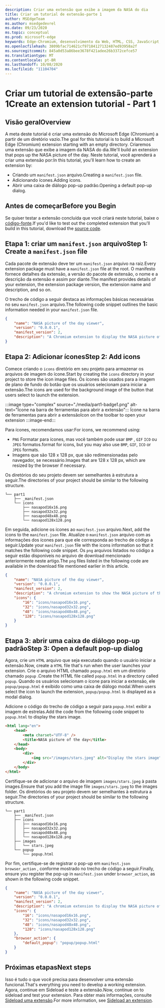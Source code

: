 ```yaml
---
description: Criar uma extensão que exibe a imagem da NASA do dia
title: Criar um tutorial de extensão-parte 1
author: MSEdgeTeam
ms.author: msedgedevrel
ms.date: 09/23/2020
ms.topic: conceptual
ms.prod: microsoft-edge
keywords: Edge-Chromium, desenvolvimento da Web, HTML, CSS, JavaScript, Developer, extensões
ms.openlocfilehash: 3809bfac714621cf97184127132487ed93958a2f
ms.sourcegitcommit: 845a0d53a86bee3678f421adee26b3372cefce57
ms.translationtype: MT
ms.contentlocale: pt-BR
ms.lasthandoff: 10/08/2020
ms.locfileid: "11104704"
---
```

# <span data-ttu-id="a5542-104">Criar um tutorial de extensão-parte 1</span><span class="sxs-lookup"><span data-stu-id="a5542-104">Create an extension tutorial - Part 1</span></span>  

## <span data-ttu-id="a5542-105">Visão geral</span><span class="sxs-lookup"><span data-stu-id="a5542-105">Overview</span></span>  

<span data-ttu-id="a5542-106">A meta deste tutorial é criar uma extensão do Microsoft Edge (Chromium) a partir de um diretório vazio.</span><span class="sxs-lookup"><span data-stu-id="a5542-106">The goal for this tutorial is to build a Microsoft Edge (Chromium) extension starting with an empty directory.</span></span> <span data-ttu-id="a5542-107">Criaremos uma extensão que exibe a imagem da NASA do dia.</span><span class="sxs-lookup"><span data-stu-id="a5542-107">We'll build an extension that pops up the NASA picture of the day.</span></span> <span data-ttu-id="a5542-108">Neste tutorial, você aprenderá a criar uma extensão por:</span><span class="sxs-lookup"><span data-stu-id="a5542-108">In this tutorial, you'll learn how to create an extension by:</span></span>

*   <span data-ttu-id="a5542-109">Criando um `manifest.json` arquivo.</span><span class="sxs-lookup"><span data-stu-id="a5542-109">Creating a `manifest.json` file.</span></span>  
*   <span data-ttu-id="a5542-110">Adicionando ícones.</span><span class="sxs-lookup"><span data-stu-id="a5542-110">Adding icons.</span></span>  
*   <span data-ttu-id="a5542-111">Abrir uma caixa de diálogo pop-up padrão.</span><span class="sxs-lookup"><span data-stu-id="a5542-111">Opening a default pop-up dialog.</span></span>  

## <span data-ttu-id="a5542-112">Antes de começar</span><span class="sxs-lookup"><span data-stu-id="a5542-112">Before you Begin</span></span>

<span data-ttu-id="a5542-113">Se quiser testar a extensão concluída que você criará neste tutorial, baixe o [código-fonte][ArchiveExtensionGettingStartedPart1].</span><span class="sxs-lookup"><span data-stu-id="a5542-113">If you'd like to test out the completed extension that you'll build in this tutorial, download the [source code][ArchiveExtensionGettingStartedPart1].</span></span>  

## <span data-ttu-id="a5542-114">Etapa 1: criar um `manifest.json` arquivo</span><span class="sxs-lookup"><span data-stu-id="a5542-114">Step 1: Create a `manifest.json` file</span></span>

<span data-ttu-id="a5542-115">Cada pacote de extensão deve ter um `manifest.json` arquivo na raiz.</span><span class="sxs-lookup"><span data-stu-id="a5542-115">Every extension package must have a `manifest.json` file at the root.</span></span>  <span data-ttu-id="a5542-116">O manifesto fornece detalhes da extensão, a versão do pacote de extensão, o nome e a descrição da extensão e assim por diante.</span><span class="sxs-lookup"><span data-stu-id="a5542-116">The manifest provides details of your extension, the extension package version, the extension name and description, and so on.</span></span>  

<span data-ttu-id="a5542-117">O trecho de código a seguir destaca as informações básicas necessárias no seu `manifest.json` arquivo.</span><span class="sxs-lookup"><span data-stu-id="a5542-117">The following code snippet outlines the basic information needed in your `manifest.json` file.</span></span>  

```json
{
    "name": "NASA picture of the day viewer",
    "version": "0.0.0.1",
    "manifest_version": 2,
    "description": "A Chromium extension to display the NASA picture of the day."
}
```  

## <span data-ttu-id="a5542-118">Etapa 2: Adicionar ícones</span><span class="sxs-lookup"><span data-stu-id="a5542-118">Step 2: Add icons</span></span>  

<span data-ttu-id="a5542-119">Comece criando o `icons` diretório em seu projeto para armazenar os arquivos de imagem do ícone.</span><span class="sxs-lookup"><span data-stu-id="a5542-119">Start by creating the `icons` directory in your project to store the icon image files.</span></span>  <span data-ttu-id="a5542-120">Os ícones são usados para a imagem de plano de fundo do botão que os usuários selecionam para iniciar a extensão.</span><span class="sxs-lookup"><span data-stu-id="a5542-120">The icons are used for the background image of the button that users select to launch the extension.</span></span>  

:::image type="complex" source="./media/part1-badge1.png" alt-text="Ícone na barra de ferramentas para abrir a extensão":::
   <span data-ttu-id="a5542-122">Ícone na barra de ferramentas para abrir a extensão</span><span class="sxs-lookup"><span data-stu-id="a5542-122">Icon on the toolbar to open your extension</span></span>
:::image-end:::

<span data-ttu-id="a5542-123">Para ícones, recomendamos usar:</span><span class="sxs-lookup"><span data-stu-id="a5542-123">For icons, we recommend using:</span></span> 
*   `PNG` <span data-ttu-id="a5542-124">Formatar para ícones, mas você também pode usar `BMP` , `GIF` `ICO` ou `JPEG` formatos.</span><span class="sxs-lookup"><span data-stu-id="a5542-124">format for icons, but you may also use `BMP`, `GIF`, `ICO` or `JPEG` formats.</span></span>  
*   <span data-ttu-id="a5542-125">Imagens que são 128 x 128 px, que são redimensionadas pelo navegador, se necessário.</span><span class="sxs-lookup"><span data-stu-id="a5542-125">Images that are 128 x 128 px, which are resized by the browser if necessary.</span></span>  

<span data-ttu-id="a5542-126">Os diretórios do seu projeto devem ser semelhantes à estrutura a seguir.</span><span class="sxs-lookup"><span data-stu-id="a5542-126">The directories of your project should be similar to the following structure.</span></span>   

```shell
└── part1
    ├── _manifest.json
    └── icons
        ├── nasapod16x16.png
        ├── nasapod32x32.png
        ├── nasapod48x48.png
        └── nasapod128x128.png
```  

<span data-ttu-id="a5542-127">Em seguida, adicione os ícones ao `manifest.json` arquivo.</span><span class="sxs-lookup"><span data-stu-id="a5542-127">Next, add the icons to the `manifest.json` file.</span></span> <span data-ttu-id="a5542-128">Atualize o `manifest.json` arquivo com as informações dos ícones para que ele corresponda ao trecho de código a seguir.</span><span class="sxs-lookup"><span data-stu-id="a5542-128">Update your `manifest.json` file with the icons information so that it matches the following code snippet.</span></span> <span data-ttu-id="a5542-129">Os `png` arquivos listados no código a seguir estão disponíveis no arquivo de download mencionado anteriormente neste artigo.</span><span class="sxs-lookup"><span data-stu-id="a5542-129">The `png` files listed in the following code are available in the download file mentioned earlier in this article.</span></span>  

```json
{
    "name": "NASA picture of the day viewer",
    "version": "0.0.0.1",
    "manifest_version": 2,
    "description": "A chromium extension to show the NASA picture of the day.",
    "icons": {
        "16": "icons/nasapod16x16.png",
        "32": "icons/nasapod32x32.png",
        "48": "icons/nasapod48x48.png",
        "128": "icons/nasapod128x128.png"
    }
}
```  

## <span data-ttu-id="a5542-130">Etapa 3: abrir uma caixa de diálogo pop-up padrão</span><span class="sxs-lookup"><span data-stu-id="a5542-130">Step 3: Open a default pop-up dialog</span></span>  

<span data-ttu-id="a5542-131">Agora, crie um `HTML` arquivo que seja executado quando o usuário iniciar a extensão.</span><span class="sxs-lookup"><span data-stu-id="a5542-131">Now, create a `HTML` file that's run when the user launches your extension.</span></span>  <span data-ttu-id="a5542-132">Crie o arquivo HTML chamado `popup.html` em um diretório chamado `popup` .</span><span class="sxs-lookup"><span data-stu-id="a5542-132">Create the HTML file called `popup.html` in a directory called `popup`.</span></span>  <span data-ttu-id="a5542-133">Quando os usuários selecionam o ícone para iniciar a extensão, ele `popup/popup.html` é exibido como uma caixa de diálogo modal.</span><span class="sxs-lookup"><span data-stu-id="a5542-133">When users select the icon to launch the extension, `popup/popup.html` is displayed as a modal dialog.</span></span>  

<span data-ttu-id="a5542-134">Adicione o código do trecho de código a seguir para `popup.html` exibir a imagem de estrelas.</span><span class="sxs-lookup"><span data-stu-id="a5542-134">Add the code from the following code snippet to `popup.html` to display the stars image.</span></span>  

```html
<html lang="en">
    <head>
        <meta charset="UTF-8" />
        <title>NASA picture of the day</title>
    </head>
    <body>
        <div>
            <img src="/images/stars.jpeg" alt="Display the stars image" />
        </div>
    </body>
</html>
```  

<span data-ttu-id="a5542-135">Certifique-se de adicionar o arquivo de imagem `images/stars.jpeg` à pasta images.</span><span class="sxs-lookup"><span data-stu-id="a5542-135">Ensure that you add the image file `images/stars.jpeg` to the images folder.</span></span>  <span data-ttu-id="a5542-136">Os diretórios do seu projeto devem ser semelhantes à estrutura a seguir.</span><span class="sxs-lookup"><span data-stu-id="a5542-136">The directories of your project should be similar to the following structure.</span></span>   

```shell
└── part1
    ├── _manifest.json
    ├── icons
    │   ├── nasapod16x16.png
    │   ├── nasapod32x32.png
    │   ├── nasapod48x48.png
    │   └── nasapod128x128.png
    ├── images
    │   └── stars.jpeg
    └── popup
        └── popup.html
```  

<span data-ttu-id="a5542-137">Por fim, certifique-se de registrar o pop-up em `manifest.json` `browser_action` , conforme mostrado no trecho de código a seguir.</span><span class="sxs-lookup"><span data-stu-id="a5542-137">Finally, ensure you register the pop-up in `manifest.json` under `browser_action`, as shown in the following code snippet.</span></span>  

```json
{
    "name": "NASA picture of the day viewer",
    "version": "0.0.0.1",
    "manifest_version": 2,
    "description": "A chromium extension to display the NASA picture of the day.",
    "icons": {
        "16": "icons/nasapod16x16.png",
        "32": "icons/nasapod32x32.png",
        "48": "icons/nasapod48x48.png",
        "128": "icons/nasapod128x128.png"
    },
    "browser_action": {
        "default_popup": "popup/popup.html"
    }
}
```  

## <span data-ttu-id="a5542-138">Próximas etapas</span><span class="sxs-lookup"><span data-stu-id="a5542-138">Next steps</span></span>
<span data-ttu-id="a5542-139">Isso é tudo o que você precisa para desenvolver uma extensão funcional.</span><span class="sxs-lookup"><span data-stu-id="a5542-139">That's everything you need to develop a working extension.</span></span> <span data-ttu-id="a5542-140">Agora, continue em Sideload e teste a extensão.</span><span class="sxs-lookup"><span data-stu-id="a5542-140">Now, continue on to sideload and test your extension.</span></span> <span data-ttu-id="a5542-141">Para obter mais informações, consulte [Sideload uma extensão][TestExtensionSideload].</span><span class="sxs-lookup"><span data-stu-id="a5542-141">For more information, see [Sideload an extension][TestExtensionSideload].</span></span>  


<!-- image links -->  

<!--[ImagePart1Heirarchy]: ./media/part1-heirarchy.png "Directory Structure"  -->  
<!--[ImagePart1Badge1]: ./media/part1-badge1.png "Toolbar Badge Icon"  -->  
<!--[ImagePart1Heirarchy1]: ./media/part1-heirarchy1.png "Directory Structure for Extension"  -->  
<!--[ImagePart1Threedots]: ./media/part1-threedots.png "Choose Extensions"  -->  
<!--[ImagePart1DevelopermodeToggle]: ./media/part1-developermode-toggle.png "Enable Developer Mode"  -->  
<!--[ImagePart1InstalledExtension]: ./media/part1-installed-extension.png "Installed Extensions"  -->  

<!-- links -->  

[ArchiveExtensionGettingStartedPart1]: https://github.com/MicrosoftEdge/MicrosoftEdge-Extensions-Demos/tree/master/extension-getting-started-part1/part1 "Fonte do pacote de extensão concluída | Documentos da Microsoft"

[TestExtensionSideload]: ./extension-sideloading.md "Testar sua extensão (Sideload) | Documentos da Microsoft"

